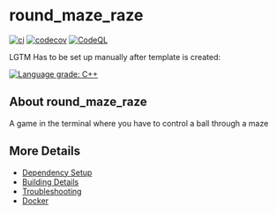 # round_maze_raze

[![ci](https://github.com/DemosKadi/round_maze_raze/actions/workflows/ci.yml/badge.svg)](https://github.com/DemosKadi/round_maze_raze/actions/workflows/ci.yml)
[![codecov](https://codecov.io/gh/DemosKadi/round_maze_raze/branch/main/graph/badge.svg)](https://codecov.io/gh/DemosKadi/round_maze_raze)
[![CodeQL](https://github.com/DemosKadi/round_maze_raze/actions/workflows/codeql-analysis.yml/badge.svg)](https://github.com/DemosKadi/round_maze_raze/actions/workflows/codeql-analysis.yml)

LGTM Has to be set up manually after template is created:

[![Language grade: C++](https://img.shields.io/lgtm/grade/cpp/github/DemosKadi/round_maze_raze)](https://lgtm.com/projects/g/DemosKadi/round_maze_raze/context:cpp)

## About round_maze_raze
A game in the terminal where you have to control a ball through a maze


## More Details

 * [Dependency Setup](README_dependencies.md)
 * [Building Details](README_building.md)
 * [Troubleshooting](README_troubleshooting.md)
 * [Docker](README_docker.md)
